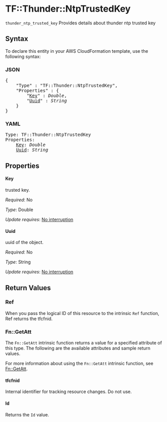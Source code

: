 # TF::Thunder::NtpTrustedKey

`thunder_ntp_trusted_key` Provides details about thunder ntp trusted key

## Syntax

To declare this entity in your AWS CloudFormation template, use the following syntax:

### JSON

<pre>
{
    "Type" : "TF::Thunder::NtpTrustedKey",
    "Properties" : {
        "<a href="#key" title="Key">Key</a>" : <i>Double</i>,
        "<a href="#uuid" title="Uuid">Uuid</a>" : <i>String</i>
    }
}
</pre>

### YAML

<pre>
Type: TF::Thunder::NtpTrustedKey
Properties:
    <a href="#key" title="Key">Key</a>: <i>Double</i>
    <a href="#uuid" title="Uuid">Uuid</a>: <i>String</i>
</pre>

## Properties

#### Key

trusted key.

_Required_: No

_Type_: Double

_Update requires_: [No interruption](https://docs.aws.amazon.com/AWSCloudFormation/latest/UserGuide/using-cfn-updating-stacks-update-behaviors.html#update-no-interrupt)

#### Uuid

uuid of the object.

_Required_: No

_Type_: String

_Update requires_: [No interruption](https://docs.aws.amazon.com/AWSCloudFormation/latest/UserGuide/using-cfn-updating-stacks-update-behaviors.html#update-no-interrupt)

## Return Values

### Ref

When you pass the logical ID of this resource to the intrinsic `Ref` function, Ref returns the tfcfnid.

### Fn::GetAtt

The `Fn::GetAtt` intrinsic function returns a value for a specified attribute of this type. The following are the available attributes and sample return values.

For more information about using the `Fn::GetAtt` intrinsic function, see [Fn::GetAtt](https://docs.aws.amazon.com/AWSCloudFormation/latest/UserGuide/intrinsic-function-reference-getatt.html).

#### tfcfnid

Internal identifier for tracking resource changes. Do not use.

#### Id

Returns the <code>Id</code> value.

